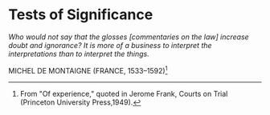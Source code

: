 # Tests of Significance

_Who would not say that the glosses [commentaries on the law] increase doubt and
ignorance? It is more of a business to interpret the interpretations than to interpret
the things._

MICHEL DE MONTAIGNE (FRANCE, 1533–1592)[^1]

[^1]: From "Of experience," quoted in Jerome Frank, Courts on Trial (Princeton University Press,1949).
